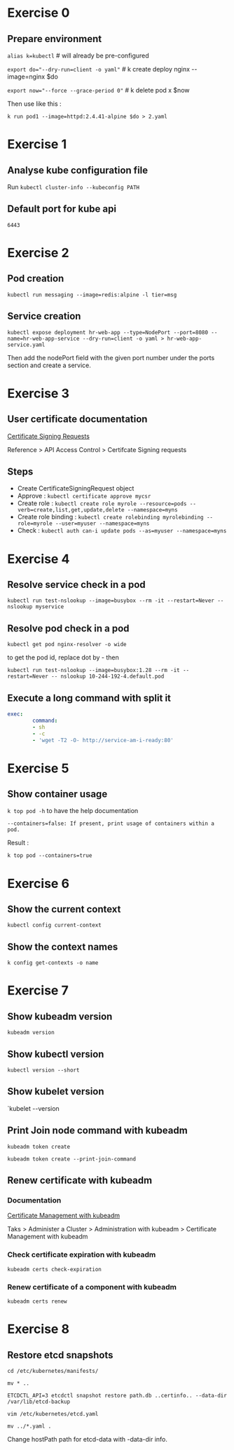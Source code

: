 # Exercise 0

## Prepare environment

`alias k=kubectl`                         # will already be pre-configured

`export do="--dry-run=client -o yaml"`    # k create deploy nginx --image=nginx $do

`export now="--force --grace-period 0"`   # k delete pod x $now

Then use like this : 

`k run pod1 --image=httpd:2.4.41-alpine $do > 2.yaml`

# Exercise 1

## Analyse kube configuration file

Run `kubectl cluster-info --kubeconfig PATH`

## Default port for kube api

`6443`

# Exercise 2

## Pod creation

`kubectl run messaging --image=redis:alpine -l tier=msg`

## Service creation

`kubectl expose deployment hr-web-app --type=NodePort --port=8080 --name=hr-web-app-service --dry-run=client -o yaml > hr-web-app-service.yaml`

Then add the nodePort field with the given port number under the ports section and create a service.

# Exercise 3

## User certificate documentation

[Certificate Signing Requests](https://kubernetes.io/docs/reference/access-authn-authz/certificate-signing-requests/)

Reference > API Access Control > Certifcate Signing requests

## Steps

 - Create CertificateSigningRequest object
 - Approve : `kubectl certificate approve mycsr`
 - Create role : `kubectl create role myrole --resource=pods --verb=create,list,get,update,delete --namespace=myns`
 - Create role binding : `kubectl create rolebinding myrolebinding --role=myrole --user=myuser --namespace=myns`
 - Check : `kubectl auth can-i update pods --as=myuser --namespace=myns`

# Exercise 4

## Resolve service check in a pod

`kubectl run test-nslookup --image=busybox --rm -it --restart=Never -- nslookup myservice`

## Resolve pod check in a pod

`kubectl get pod nginx-resolver -o wide`

to get the pod id, replace dot by - then 

`kubectl run test-nslookup --image=busybox:1.28 --rm -it --restart=Never -- nslookup 10-244-192-4.default.pod`

## Execute a long command with split it

~~~yaml
exec:
        command:
        - sh
        - -c
        - 'wget -T2 -O- http://service-am-i-ready:80' 
~~~

# Exercise 5

## Show container usage

`k top pod -h` to have the help documentation

~~~
--containers=false: If present, print usage of containers within a pod.
~~~

Result : 

`k top pod --containers=true`

# Exercise 6

## Show the current context 

`kubectl config current-context`

## Show the context names

`k config get-contexts -o name`

# Exercise 7

## Show kubeadm version

`kubeadm version`

## Show kubectl version

`kubectl version --short`

## Show kubelet version

`kubelet --version

## Print Join node command with kubeadm

`kubeadm token create`

`kubeadm token create --print-join-command`

## Renew certificate with kubeadm

### Documentation

[Certificate Management with kubeadm](https://kubernetes.io/docs/tasks/administer-cluster/kubeadm/kubeadm-certs/)

Taks > Administer a Cluster > Administration with kubeadm > Certificate Management with kubeadm

### Check certificate expiration with kubeadm

`kubeadm certs check-expiration`

### Renew certificate of a component with kubeadm

`kubeadm certs renew`

# Exercise 8

## Restore etcd snapshots

`cd /etc/kubernetes/manifests/`

`mv * ..`

`ETCDCTL_API=3 etcdctl snapshot restore path.db ..certinfo.. --data-dir /var/lib/etcd-backup`

`vim /etc/kubernetes/etcd.yaml`

`mv ../*.yaml .`

Change hostPath path for etcd-data with -data-dir info.
